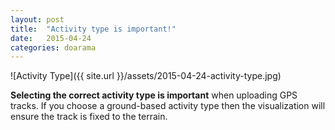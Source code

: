 ```yaml
---
layout: post
title:  "Activity type is important!"
date:   2015-04-24
categories: doarama
---
```


[]()

![Activity Type]({{ site.url }}/assets/2015-04-24-activity-type.jpg)

**Selecting the correct activity type is important** when uploading GPS tracks. If you choose a ground-based activity type then the visualization will ensure the track is fixed to the terrain.